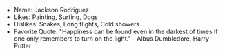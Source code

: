 - Name: Jackson Rodriguez
- Likes: Painting, Surfing, Dogs
- Dislikes: Snakes, Long flights, Cold showers
- Favorite Quote: "Happiness can be found even in the darkest of times if one only remembers to turn on the light." - Albus Dumbledore, Harry Potter
